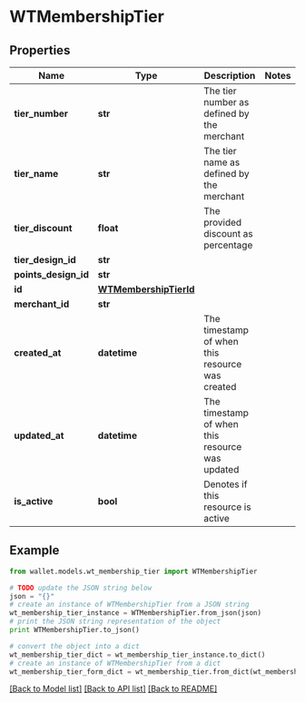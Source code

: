 # WTMembershipTier


## Properties

Name | Type | Description | Notes
------------ | ------------- | ------------- | -------------
**tier_number** | **str** | The tier number as defined by the merchant | 
**tier_name** | **str** | The tier name as defined by the merchant | 
**tier_discount** | **float** | The provided discount as percentage | 
**tier_design_id** | **str** |  | 
**points_design_id** | **str** |  | 
**id** | [**WTMembershipTierId**](WTMembershipTierId.md) |  | 
**merchant_id** | **str** |  | 
**created_at** | **datetime** | The timestamp of when this resource was created | 
**updated_at** | **datetime** | The timestamp of when this resource was updated | 
**is_active** | **bool** | Denotes if this resource is active | 

## Example

```python
from wallet.models.wt_membership_tier import WTMembershipTier

# TODO update the JSON string below
json = "{}"
# create an instance of WTMembershipTier from a JSON string
wt_membership_tier_instance = WTMembershipTier.from_json(json)
# print the JSON string representation of the object
print WTMembershipTier.to_json()

# convert the object into a dict
wt_membership_tier_dict = wt_membership_tier_instance.to_dict()
# create an instance of WTMembershipTier from a dict
wt_membership_tier_form_dict = wt_membership_tier.from_dict(wt_membership_tier_dict)
```
[[Back to Model list]](../README.md#documentation-for-models) [[Back to API list]](../README.md#documentation-for-api-endpoints) [[Back to README]](../README.md)


